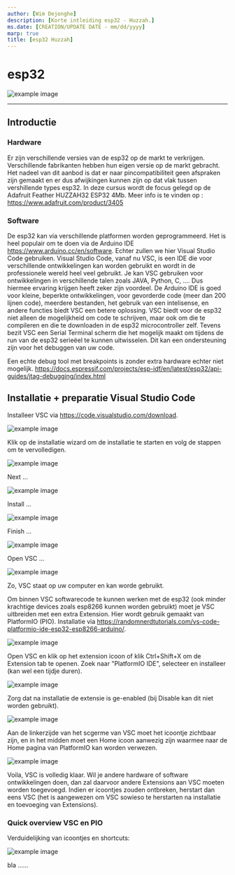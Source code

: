 ```yaml
---
author: [Wim Dejonghe]
description: [Korte intleiding esp32 - Huzzah.]
ms.date: [CREATION/UPDATE DATE - mm/dd/yyyy]
marp: true
title: [esp32 Huzzah]
---
```


# esp32

![example image](./images/feather_pinouttop.jpg "An exemplary image")

---

## Introductie

### Hardware

Er zijn verschillende versies van de esp32 op de markt te verkrijgen. Verschillende fabrikanten hebben hun eigen versie op de markt gebracht. Het nadeel van dit aanbod is dat er naar pincompatibiliteit geen afspraken zijn gemaakt en er dus afwijkingen kunnen zijn op dat vlak tussen vershillende types esp32. 
In deze cursus wordt de focus gelegd op de Adafruit Feather HUZZAH32 ESP32 4Mb. 
Meer info is te vinden op : <https://www.adafruit.com/product/3405>

### Software

De esp32 kan via verschillende platformen worden geprogrammeerd. Het is heel populair om te doen via de Arduino IDE <https://www.arduino.cc/en/software>. Echter zullen we hier Visual Studio Code gebruiken. Visual Studio Code, vanaf nu VSC, is een IDE die voor verschillende ontwikkelingen kan worden gebruikt en wordt in de professionele wereld heel veel gebruikt. Je kan VSC gebruiken voor ontwikkelingen in verschillende talen zoals JAVA, Python, C, .... Dus hiermee ervaring krijgen heeft zeker zijn voordeel. De Arduino IDE is goed voor kleine, beperkte ontwikkelingen, voor gevorderde code (meer dan 200 lijnen code), meerdere bestanden, het gebruik van een intelisense, en andere functies biedt VSC een betere oplossing. VSC biedt voor de esp32 niet alleen de mogelijkheid om code te schrijven, maar ook om die te compileren en die te downloaden in de esp32 microcontroller zelf. Tevens bezit VSC een Serial Terminal scherm die het mogelijk maakt om tijdens de run van de esp32 serieëel te kunnen uitwisselen. Dit kan een ondersteuning zijn voor het debuggen van uw code. 

Een echte debug tool met breakpoints is zonder extra hardware echter niet mogelijk. <https://docs.espressif.com/projects/esp-idf/en/latest/esp32/api-guides/jtag-debugging/index.html>

## Installatie + preparatie Visual Studio Code

Installeer VSC via <https://code.visualstudio.com/download>.

![example image](./images/vsc_instl.jpg "An exemplary image")

Klik op de installatie wizard om de installatie te starten en volg de stappen om te vervolledigen.

![example image](./images/vsc_instl.png "An exemplary image")

Next ...

![example image](./images/vsc_4.png "An exemplary image")

Install ...

![example image](./images/vsc_5.png "An exemplary image")

Finish ...

![example image](./images/vsc_6.png "An exemplary image")

Open VSC ...

![example image](./images/vsc_7.png "An exemplary image")

Zo, VSC staat op uw computer en kan worde gebruikt.

Om binnen VSC softwarecode te kunnen werken met de esp32 (ook minder krachtige devices zoals esp8266 kunnen worden gebruikt) moet je VSC uitbreiden met een extra Extension. Hier wordt gebruik gemaakt van PlatformIO (PIO). Installatie via  <https://randomnerdtutorials.com/vs-code-platformio-ide-esp32-esp8266-arduino/>.

![example image](./images/vsc1.jpg "An exemplary image")


Open VSC en klik op het extension icoon of klik Ctrl+Shift+X om de Extension tab te openen. Zoek naar "PlatformIO IDE", selecteer en installeer (kan wel een tijdje duren).

![example image](./images/vsc_8.png "An exemplary image")

Zorg dat na installatie de extensie is ge-enabled (bij Disable kan dit niet worden gebruikt).

![example image](./images/vsc_9.png "An exemplary image")

Aan de linkerzijde van het scgerme van VSC moet het icoontje zichtbaar zijn, en in het midden moet een Home icoon aanwezig zijn waarmee naar de Home pagina van PlatformIO kan worden verwezen.

![example image](./images/vsc_10.png "An exemplary image")

Voila, VSC is volledig klaar. Wil je andere hardware of software ontwikkelingen doen, dan zal daarvoor andere Extensions aan VSC moeten worden toegevoegd. Indien er icoontjes zouden ontbreken, herstart dan eens VSC (het is aangewezen om VSC sowieso te herstarten na installatie en toevoeging van Extensions).

### Quick overview VSC en PIO

Verduidelijking van icoontjes en shortcuts:

![example image](./images/vsc_11.png "An exemplary image")

bla ......


